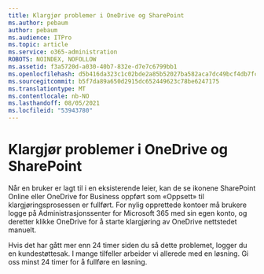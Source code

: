 ```yaml
---
title: Klargjør problemer i OneDrive og SharePoint
ms.author: pebaum
author: pebaum
ms.audience: ITPro
ms.topic: article
ms.service: o365-administration
ROBOTS: NOINDEX, NOFOLLOW
ms.assetid: f3a5720d-a030-40b7-832e-d7e7c6799bb1
ms.openlocfilehash: d5b416da323c1c02bde2a85b52027ba582aca7dc49bcf4db7fcede5100d0ed7a
ms.sourcegitcommit: b5f7da89a650d2915dc652449623c78be6247175
ms.translationtype: MT
ms.contentlocale: nb-NO
ms.lasthandoff: 08/05/2021
ms.locfileid: "53943780"
---
```

# <a name="provisioning-issues-in-onedrive-and-sharepoint"></a>Klargjør problemer i OneDrive og SharePoint

Når en bruker er lagt til i en eksisterende leier, kan de se ikonene SharePoint Online eller OneDrive for Business oppført som «Oppsett» til klargjøringsprosessen er fullført. For nylig opprettede kontoer må brukere logge på Administrasjonssenter for Microsoft 365 med sin egen konto, og deretter klikke OneDrive for å starte klargjøring av OneDrive nettstedet manuelt.
  
Hvis det har gått mer enn 24 timer siden du så dette problemet, logger du en kundestøttesak. I mange tilfeller arbeider vi allerede med en løsning. Gi oss minst 24 timer for å fullføre en løsning.
  